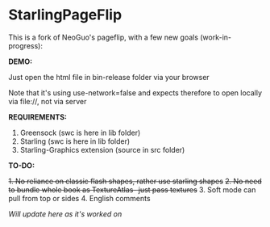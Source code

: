 StarlingPageFlip
================

This is a fork of NeoGuo's pageflip, with a few new goals (work-in-progress):

**DEMO:**

Just open the html file in bin-release folder via your browser

Note that it's using use-network=false and expects therefore to open locally via file://, not via server

**REQUIREMENTS:**

1. Greensock (swc is here in lib folder)
2. Starling (swc is here in lib folder)
3. Starling-Graphics extension (source in src folder)

**TO-DO:**

~~1. No reliance on classic flash shapes, rather use starling shapes~~
~~2. No need to bundle whole book as TextureAtlas- just pass textures~~
3. Soft mode can pull from top or sides
4. English comments


_Will update here as it's worked on_